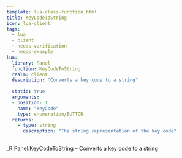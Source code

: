 ```yaml
---
template: lua-class-function.html
title: KeyCodeToString
icon: lua-client
tags:
  - lua
  - client
  - needs-verification
  - needs-example
lua:
  library: Panel
  function: KeyCodeToString
  realm: client
  description: "Converts a key code to a string"
  
  static: true
  arguments:
  - position: 1
    name: "keyCode"
    type: enumeration/BUTTON
  returns:
    - type: string
      description: "The string representation of the key code"
---
```


<div class="lua__search__keywords">
_R.Panel.KeyCodeToString &#x2013; Converts a key code to a string
</div>
